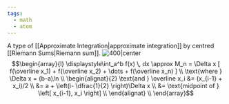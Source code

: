 ```yaml
---
tags:
  - math
  - atom
---
```

A type of [[Approximate Integration|approximate integration]] by centred [[Riemann Sums|Riemann sum]].
![400|center](midpoint-rule.excalidraw)
$$\begin{array}{l}
	\displaystyle\int_a^b f(x) \, dx \approx M_n = \Delta x [ f(\overline x_1) + f(\overline x_2) + \dots + f(\overline x_n) ] \\
	\text{where } \Delta x = (b-a)/n \\
	\begin{alignat}{2}
		\text{and } \overline x_i &= (x_{i-1} + x_i)/2 \\
		&= a + \left(i- \dfrac{1}{2} \right)\Delta x \\ 
		&= \text{midpoint of } \left[ x_{i-1}, x_i \right] \\
	\end{alignat} \\
\end{array}$$
